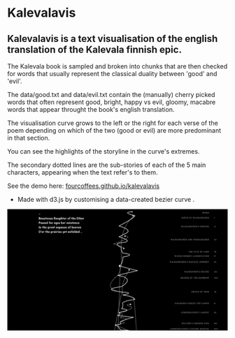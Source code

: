 # Kalevalavis

## Kalevalavis is a text visualisation of the english translation of the Kalevala finnish epic. 

The Kalevala book is sampled and broken into chunks that are then checked for words that usually represent the classical duality between 'good' and 'evil'.

The data/good.txt and data/evil.txt contain the (manually) cherry picked words that often represent good, bright, happy vs evil, gloomy, macabre words that appear throught the book's english translation.

The visualisation curve grows to the left or the right for each verse of the poem depending on which of the two (good or evil) are more predominant in that section.

You can see the highlights of the storyline in the curve's extremes.

The secondary dotted lines are the sub-stories of each of the 5 main characters, appearing when the text refer's to them.

See the demo here: [fourcoffees.github.io/kalevalavis](http://fourcoffees.github.io/kalevalavis/)

* Made with d3.js by customising a data-created bezier curve .


![alt tag](https://raw.githubusercontent.com/FourCoffees/kalevalavis/master/exampleImge.png)
